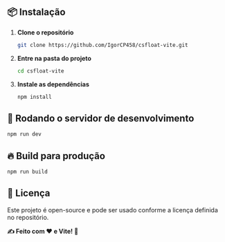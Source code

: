 ## 📦 Instalação

1. **Clone o repositório**
    
    ```bash
    git clone https://github.com/IgorCP458/csfloat-vite.git
    ```
    
2. **Entre na pasta do projeto**
    
    ```bash
    cd csfloat-vite
    ```
    
3. **Instale as dependências**
    
    ```bash
    npm install
    ```
    

## 🔨 Rodando o servidor de desenvolvimento

```bash
npm run dev
```

## 🔥 Build para produção

```bash
npm run build
```

## 📜 Licença

Este projeto é open-source e pode ser usado conforme a licença definida no repositório.

**✍️ Feito com ❤️ e Vite! 🚀**